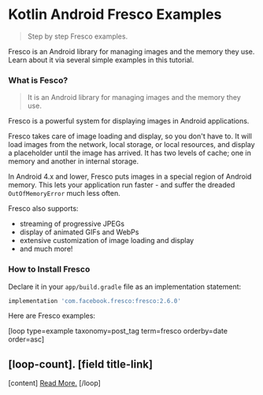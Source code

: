 # Kotlin Android Fresco Examples

> Step by step Fresco examples.

Fresco is an Android library for managing images and the memory they use. Learn about it via several simple examples in this tutorial.


### What is Fesco?

> It is an Android library for managing images and the memory they use.

Fresco is a powerful system for displaying images in Android applications.

Fresco takes care of image loading and display, so you don't have to. It will load images from the network, local storage, or local resources, and display a placeholder until the image has arrived. It has two levels of cache; one in memory and another in internal storage.

In Android 4.x and lower, Fresco puts images in a special region of Android memory. This lets your application run faster - and suffer the dreaded `OutOfMemoryError` much less often.

Fresco also supports:

*   streaming of progressive JPEGs
*   display of animated GIFs and WebPs
*   extensive customization of image loading and display
*   and much more!

### How to Install Fresco

Declare it in your `app/build.gradle` file as an implementation statement:

```groovy
implementation 'com.facebook.fresco:fresco:2.6.0'
```

Here are Fresco examples:

[loop type=example taxonomy=post_tag term=fresco orderby=date order=asc]
<h2>[loop-count]. [field title-link] </h2>
[content]
<a href="[field url]">Read More.</a>
[/loop]

